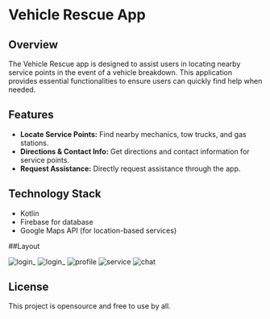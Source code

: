 # Vehicle Rescue App

## Overview
The Vehicle Rescue app is designed to assist users in locating nearby service points in the event of a vehicle breakdown. This application provides essential functionalities to ensure users can quickly find help when needed.

## Features
- **Locate Service Points:** Find nearby mechanics, tow trucks, and gas stations.
- **Directions & Contact Info:** Get directions and contact information for service points.
- **Request Assistance:** Directly request assistance through the app.

## Technology Stack
-  Kotlin
- Firebase for database
-  Google Maps API (for location-based services)



##Layout

![login_](https://github.com/user-attachments/assets/bef85301-f7db-492f-a877-e119c017c7e7)
![login_](https://github.com/user-attachments/assets/10d4d4c9-3732-4df4-8f84-e824e8b24682)
![profile](https://github.com/user-attachments/assets/86875edc-4ca5-44bd-aede-cf4310bb0bbd)
![service](https://github.com/user-attachments/assets/b7319e92-7a44-4988-98f7-1390ca96a37a)
![chat](https://github.com/user-attachments/assets/c20c907c-15a8-4042-a1d9-5efac60ea415)

## License
This project is opensource and free to use by all.
